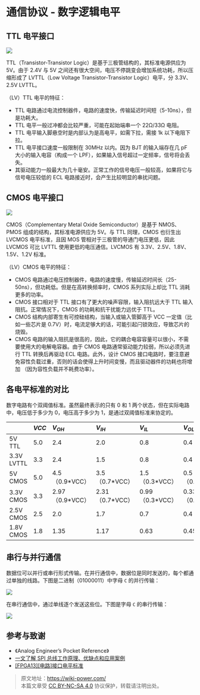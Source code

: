 # 通信协议 - 数字逻辑电平

## TTL 电平接口

![](https://f004.backblazeb2.com/file/wiki-media/img/20220505152445.png)

TTL（Transistor-Transistor Logic）是基于三极管结构的，其标准电源供应为 5V。由于 2.4V 与 5V 之间还有很大空间，电压不停跳变会增加系统功耗，所以压缩形成了 LVTTL（Low Voltage Transistor-Transistor Logic）电平，分 3.3V、2.5V LVTTL。

（LV）TTL 电平的特征：

- TTL 电路通过电流控制器件，电路的速度快，传输延迟时间短（5-10ns），但是功耗大。
- TTL 电平一般过冲都会比较严重，可能在起始端串一个 22Ω/33Ω 电阻。
- TTL 电平输入脚悬空时是内部认为是高电平，如需下拉，需接 1k 以下电阻下拉。
- TTL 电平接口速度一般限制在 30MHz 以内。因为 BJT 的输入端存在几 pF 大小的输入电容（构成一个 LPF），如果输入信号超过一定频率，信号将会丢失。
- 其驱动能力一般最大为几十毫安。正常工作的信号电压一般较高，如果将它与信号电压较低的 ECL 电路接近时，会产生比较明显的串扰问题。

## CMOS 电平接口

![](https://f004.backblazeb2.com/file/wiki-media/img/20220505154222.png)

CMOS（Complementary Metal Oxide Semiconductor）是基于 NMOS、PMOS 组成的结构，其标准电源供应为 5V。与 TTL 同理，CMOS 也衍生出 LVCMOS 电平标准，且因 MOS 管相对于三极管的导通门电压更低，因此 LVCMOS 可比 LVTTL 使用更低的电压通信。LVCMOS 有 3.3V、2.5V、1.8V、1.5V、1.2V 标准。

（LV）CMOS 电平的特征：

- CMOS 电路通过电压控制器件，电路的速度慢，传输延迟时间长（25-50ns），但功耗低。但是在高转换频率时，CMOS 系列实际上却比 TTL 消耗更多的功率。
- CMOS 接口相对于 TTL 接口有了更大的噪声容限，输入阻抗远大于 TTL 输入阻抗。正常情况下，CMOS 的功耗和抗干扰能力远优于 TTL。
- CMOS 结构内部寄生有可控硅结构，当输入或输入管脚高于 VCC 一定值（比如一些芯片是 0.7V）时，电流足够大的话，可能引起闩锁效应，导致芯片的烧毁。
- CMOS 电路的输入阻抗是很高的，因此，它的耦合电容容量可以很小，不需要使用大的电解电容器。由于 CMOS 电路通常驱动能力较弱，所以必须先进行 TTL 转换后再驱动 ECL 电路。此外，设计 CMOS 接口电路时，要注意避免容性负载过重，否则的话会使得上升时间变慢，而且驱动器件的功耗也将增加 （因为容性负载并不耗费功率）。

## 各电平标准的对比

数字电路有个双阈值标准。虽然最终表示的只有 0 和 1 两个状态，但在实际电路中，电压低于多少为 0，电压高于多少为 1，是通过双阈值标准来协定的。

|            | $VCC$ | $V_{OH}$         | $V_{IH}$         | $V_{IL}$         | $V_{OL}$         | $GND$ |
| :--------- | :---- | :--------------- | :--------------- | :--------------- | :--------------- | :---- |
| 5V TTL     | 5.0   | 2.4              | 2.0              | 0.8              | 0.4              | 0.0   |
| 3.3V LVTTL | 3.3   | 2.4              | 1.5              | 0.8              | 0.4              | 0.0   |
| 5V CMOS    | 5.0   | 4.5（0.9\*VCC）  | 3.5（0.7\*VCC）  | 1.5（0.3\*VCC）  | 0.5（0.1\*VCC）  | 0.0   |
| 3.3V CMOS  | 3.3   | 2.97（0.9\*VCC） | 2.31（0.7\*VCC） | 0.99（0.3\*VCC） | 0.33（0.1\*VCC） | 0.0   |
| 2.5V CMOS  | 2.5   | 2.0              | 1.7              | 0.7              | 0.4              | 0.0   |
| 1.8V CMOS  | 1.8   | 1.35             | 1.17             | 0.63             | 0.45             | 0.0   |

## 串行与并行通信

数据位可以并行或串行形式传输。在并行通信中，数据位是同时发送的，每个都通过单独的线路。下图是二进制（01000011）中字母 `C` 的并行传输：

![](https://f004.backblazeb2.com/file/wiki-media/img/20211109095630.png)

在串行通信中，通过单线逐个发送这些位。下图是字母 `C` 的串行传输：

![](https://f004.backblazeb2.com/file/wiki-media/img/20211109095718.png)

## 参考与致谢

- 《Analog Engineer’s Pocket Reference》
- [一文了解 SPI 总线工作原理、优缺点和应用案例](http://news.eeworld.com.cn/qrs/ic470019.html)
- [[FPGA13][电路]接口电平标准](https://zhenhuizhang.tk/post/fpga13jie-kou-dian-ping-biao-zhun/)

> 原文地址：<https://wiki-power.com/>  
> 本篇文章受 [CC BY-NC-SA 4.0](https://creativecommons.org/licenses/by/4.0/deed.zh) 协议保护，转载请注明出处。
